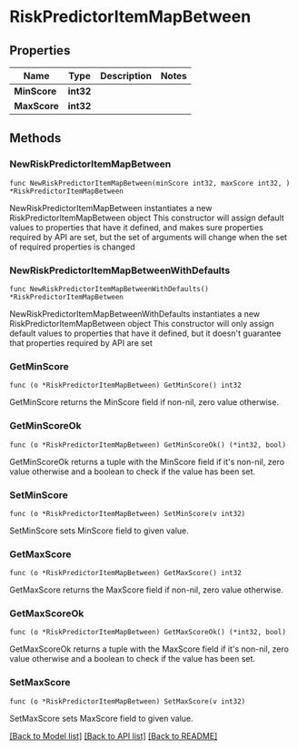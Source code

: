 # RiskPredictorItemMapBetween

## Properties

Name | Type | Description | Notes
------------ | ------------- | ------------- | -------------
**MinScore** | **int32** |  | 
**MaxScore** | **int32** |  | 

## Methods

### NewRiskPredictorItemMapBetween

`func NewRiskPredictorItemMapBetween(minScore int32, maxScore int32, ) *RiskPredictorItemMapBetween`

NewRiskPredictorItemMapBetween instantiates a new RiskPredictorItemMapBetween object
This constructor will assign default values to properties that have it defined,
and makes sure properties required by API are set, but the set of arguments
will change when the set of required properties is changed

### NewRiskPredictorItemMapBetweenWithDefaults

`func NewRiskPredictorItemMapBetweenWithDefaults() *RiskPredictorItemMapBetween`

NewRiskPredictorItemMapBetweenWithDefaults instantiates a new RiskPredictorItemMapBetween object
This constructor will only assign default values to properties that have it defined,
but it doesn't guarantee that properties required by API are set

### GetMinScore

`func (o *RiskPredictorItemMapBetween) GetMinScore() int32`

GetMinScore returns the MinScore field if non-nil, zero value otherwise.

### GetMinScoreOk

`func (o *RiskPredictorItemMapBetween) GetMinScoreOk() (*int32, bool)`

GetMinScoreOk returns a tuple with the MinScore field if it's non-nil, zero value otherwise
and a boolean to check if the value has been set.

### SetMinScore

`func (o *RiskPredictorItemMapBetween) SetMinScore(v int32)`

SetMinScore sets MinScore field to given value.


### GetMaxScore

`func (o *RiskPredictorItemMapBetween) GetMaxScore() int32`

GetMaxScore returns the MaxScore field if non-nil, zero value otherwise.

### GetMaxScoreOk

`func (o *RiskPredictorItemMapBetween) GetMaxScoreOk() (*int32, bool)`

GetMaxScoreOk returns a tuple with the MaxScore field if it's non-nil, zero value otherwise
and a boolean to check if the value has been set.

### SetMaxScore

`func (o *RiskPredictorItemMapBetween) SetMaxScore(v int32)`

SetMaxScore sets MaxScore field to given value.



[[Back to Model list]](../README.md#documentation-for-models) [[Back to API list]](../README.md#documentation-for-api-endpoints) [[Back to README]](../README.md)



